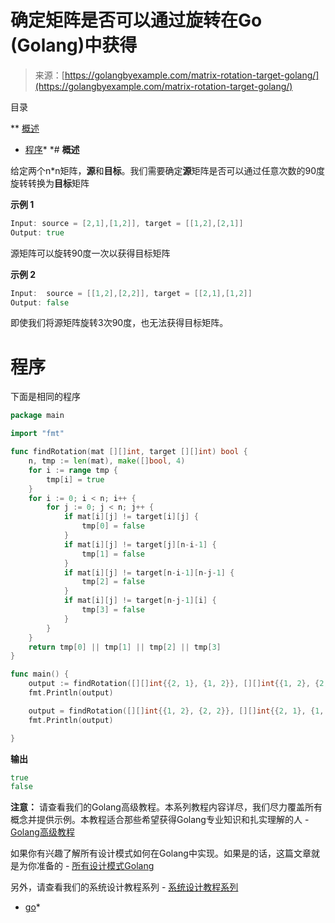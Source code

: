 <!--yml

类别：未分类

日期：2024-10-13 06:50:47

-->

# 确定矩阵是否可以通过旋转在Go (Golang)中获得

> 来源：[https://golangbyexample.com/matrix-rotation-target-golang/](https://golangbyexample.com/matrix-rotation-target-golang/)

目录

**   [概述](#Overview "概述")

+   [程序](#Program "程序")*  *# **概述**

给定两个n*n矩阵，**源**和**目标**。我们需要确定**源**矩阵是否可以通过任意次数的90度旋转转换为**目标**矩阵

**示例 1**

```go
Input: source = [2,1],[1,2]], target = [[1,2],[2,1]]
Output: true
```

源矩阵可以旋转90度一次以获得目标矩阵

**示例 2**

```go
Input:  source = [[1,2],[2,2]], target = [[2,1],[1,2]]
Output: false
```

即使我们将源矩阵旋转3次90度，也无法获得目标矩阵。

# **程序**

下面是相同的程序

```go
package main

import "fmt"

func findRotation(mat [][]int, target [][]int) bool {
	n, tmp := len(mat), make([]bool, 4)
	for i := range tmp {
		tmp[i] = true
	}
	for i := 0; i < n; i++ {
		for j := 0; j < n; j++ {
			if mat[i][j] != target[i][j] {
				tmp[0] = false
			}
			if mat[i][j] != target[j][n-i-1] {
				tmp[1] = false
			}
			if mat[i][j] != target[n-i-1][n-j-1] {
				tmp[2] = false
			}
			if mat[i][j] != target[n-j-1][i] {
				tmp[3] = false
			}
		}
	}
	return tmp[0] || tmp[1] || tmp[2] || tmp[3]
}

func main() {
	output := findRotation([][]int{{2, 1}, {1, 2}}, [][]int{{1, 2}, {2, 1}})
	fmt.Println(output)

	output = findRotation([][]int{{1, 2}, {2, 2}}, [][]int{{2, 1}, {1, 2}})
	fmt.Println(output)

}
```

**输出**

```go
true
false
```

**注意：** 请查看我们的Golang高级教程。本系列教程内容详尽，我们尽力覆盖所有概念并提供示例。本教程适合那些希望获得Golang专业知识和扎实理解的人 - [Golang高级教程](https://golangbyexample.com/golang-comprehensive-tutorial/)

如果你有兴趣了解所有设计模式如何在Golang中实现。如果是的话，这篇文章就是为你准备的 - [所有设计模式Golang](https://golangbyexample.com/all-design-patterns-golang/)

另外，请查看我们的系统设计教程系列 - [系统设计教程系列](https://techbyexample.com/system-design-questions/)

+   [go](https://golangbyexample.com/tag/go/)*
